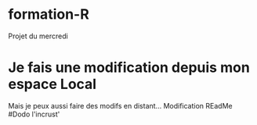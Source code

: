 # formation-R
Projet du mercredi
# Je fais une modification depuis mon espace Local
Mais je peux aussi faire des modifs en distant... Modification REadMe
#Dodo l'incrust'